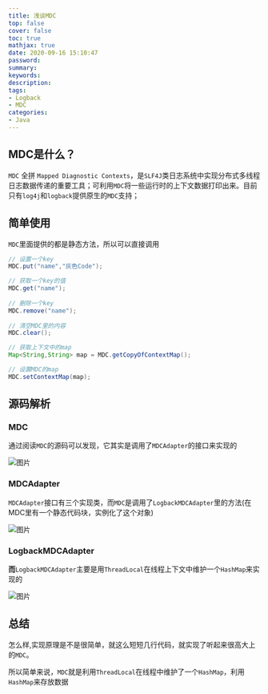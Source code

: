 ```yaml
---
title: 浅谈MDC
top: false
cover: false
toc: true
mathjax: true
date: 2020-09-16 15:10:47
password:
summary:
keywords:
description:
tags:
- Logback
- MDC
categories:
- Java
---
```




## MDC是什么？

`MDC` 全拼 `Mapped Diagnostic Contexts`，是`SLF4J`类日志系统中实现分布式多线程日志数据传递的重要工具；可利用`MDC`将一些运行时的上下文数据打印出来。目前只有`log4j`和`logback`提供原生的`MDC`支持；

## 简单使用

`MDC`里面提供的都是静态方法，所以可以直接调用

```java
// 设置一个key
MDC.put("name","灰色Code");

// 获取一个key的值
MDC.get("name");
    
// 删除一个key
MDC.remove("name");
    
// 清空MDC里的内容
MDC.clear();

// 获取上下文中的map
Map<String,String> map = MDC.getCopyOfContextMap();

// 设置MDC的map
MDC.setContextMap(map);
```



## 源码解析

### MDC

通过阅读`MDC`的源码可以发现，它其实是调用了`MDCAdapter`的接口来实现的

![图片](http://cdn.mjava.top/blog/20200729200214.png)



### MDCAdapter

`MDCAdapter`接口有三个实现类，而`MDC`是调用了`LogbackMDCAdapter`里的方法(在MDC里有一个静态代码块，实例化了这个对象)

![图片](http://cdn.mjava.top/blog/20200729201118.png)

### LogbackMDCAdapter

**而**`LogbackMDCAdapter`主要是用`ThreadLocal`在线程上下文中维护一个`HashMap`来实现的

![图片](http://cdn.mjava.top/blog/20200729201650.png)

## 总结

怎么样,实现原理是不是很简单，就这么短短几行代码，就实现了听起来很高大上的`MDC`。

所以简单来说，`MDC`就是利用`ThreadLocal`在线程中维护了一个`HashMap`，利用`HashMap`来存放数据